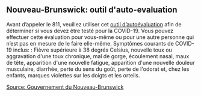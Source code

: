 ## Nouveau-Brunswick: outil d'auto-evaluation

Avant d’appeler le 811, veuillez utiliser cet [outil d’autoévaluation](https://www2.gnb.ca/content/gnb/fr/ministeres/bmhc/maladies_transmissibles/content/maladies_respiratoires/coronavirus.html) afin de déterminer si vous devez être testé pour la COVID-19. Vous pouvez effectuer cette évaluation pour vous-même ou pour une autre personne qui n’est pas en mesure de le faire elle-même. Symptômes courants de COVID-19 inclus: : Fièvre supérieure à 38 degrés Celsius, nouvelle toux ou aggravation d'une toux chronique, mal de gorge, écoulement nasal, maux de tête, apparition d'une nouvelle fatigue, apparition d'une nouvelle douleur musculaire, diarrhée, perte du sens du goût, perte de l'odorat et, chez les enfants, marques violettes sur les doigts et les orteils.

[Source: Gouvernement du Nouveau-Brunswick](https://www2.gnb.ca/content/gnb/fr/ministeres/bmhc/maladies_transmissibles/content/maladies_respiratoires/coronavirus.html)
